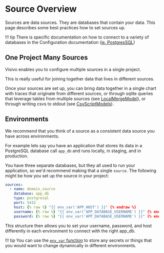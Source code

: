 # Source Overview
Sources are data sources. They are databases that contain your data. This page describes some best practices how to set sources up. 

!!! tip
    There is specific documentation on how to connect to a variety of databases in the Configuration documentation ([ie. PostgresSQL](/../reference/configuration/Sources/PostgresqlSource/))

## One Project Many Sources
Visivo enables you to configure multiple sources in a single project. 

This is really useful for joining together data that lives in different sources. 

Once your sources are set up, you can bring data together in a single chart with traces that originate from different sources, or through sqlite queries that leverage tables from multiple sources (see [LocalMergeModel](/../reference/configuration/Models/LocalMergeModel/)), or through writing csvs to stdout (see [CsvScriptModels](/../reference/configuration/Models/CsvScriptModel/)).


## Environments 
We recommend that you think of a source as a consistent data source you have across environments.  

For example lets say you have an application that stores its data in a PostgreSQL database call `app_db` and runs locally, in staging, and in production. 

You have three separate databases, but they all used to run your application, so we'd recommend making that a single `source`. The following might be how you set up the source in your project:

``` yaml
sources:
  - name: domain_source
    database: app_db
    type: postgresql
    port: 5432
    host: {% raw %} "{{ env_var('APP_HOST') }}" {% endraw %}
    username: {% raw %} "{{ env_var('APP_DATABASE_USERNAME') }}" {% endraw %}
    password: {% raw %} "{{ env_var('APP_DATABASE_USERNAME') }}" {% endraw %}
```

This structure then allows you to set your username, password, and host differently in each environment to connect with the right app_db. 

!!! tip 
    You can use the [`env_var` function](/../reference/functions/jinja/macros/#environment-variables-env_var) to store any secrets or things that you would want to change dynamically in different environments. 
